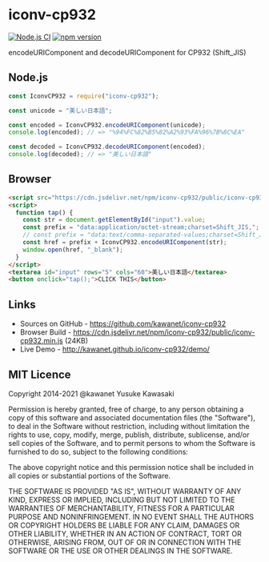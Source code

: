 # iconv-cp932

[![Node.js CI](https://github.com/kawanet/iconv-cp932/workflows/Node.js%20CI/badge.svg?branch=master)](https://github.com/kawanet/iconv-cp932/actions/)
[![npm version](https://badge.fury.io/js/iconv-cp932.svg)](https://badge.fury.io/js/iconv-cp932)

encodeURIComponent and decodeURIComponent for CP932 (Shift_JIS)

## Node.js

```js
const IconvCP932 = require("iconv-cp932");

const unicode = "美しい日本語";

const encoded = IconvCP932.encodeURIComponent(unicode);
console.log(encoded); // => "%94%FC%82%B5%82%A2%93%FA%96%7B%8C%EA"

const decoded = IconvCP932.decodeURIComponent(encoded);
console.log(decoded); // => "美しい日本語"
```

## Browser

```html
<script src="https://cdn.jsdelivr.net/npm/iconv-cp932/public/iconv-cp932.min.js" charset="utf-8"></script>
<script>
  function tap() {
    const str = document.getElementById("input").value;
    const prefix = "data:application/octet-stream;charset=Shift_JIS,";
    // const prefix = "data:text/comma-separated-values;charset=Shift_JIS,";
    const href = prefix + IconvCP932.encodeURIComponent(str);
    window.open(href, "_blank");
  }
</script>
<textarea id="input" rows="5" cols="60">美しい日本語</textarea>
<button onclick="tap();">CLICK THIS</button>
```

## Links

- Sources on GitHub - https://github.com/kawanet/iconv-cp932
- Browser Build - https://cdn.jsdelivr.net/npm/iconv-cp932/public/iconv-cp932.min.js (24KB)
- Live Demo - http://kawanet.github.io/iconv-cp932/demo/

## MIT Licence

Copyright 2014-2021 @kawanet Yusuke Kawasaki

Permission is hereby granted, free of charge, to any person obtaining
a copy of this software and associated documentation files (the
"Software"), to deal in the Software without restriction, including
without limitation the rights to use, copy, modify, merge, publish,
distribute, sublicense, and/or sell copies of the Software, and to
permit persons to whom the Software is furnished to do so, subject to
the following conditions:

The above copyright notice and this permission notice shall be
included in all copies or substantial portions of the Software.

THE SOFTWARE IS PROVIDED "AS IS", WITHOUT WARRANTY OF ANY KIND,
EXPRESS OR IMPLIED, INCLUDING BUT NOT LIMITED TO THE WARRANTIES OF
MERCHANTABILITY, FITNESS FOR A PARTICULAR PURPOSE AND
NONINFRINGEMENT. IN NO EVENT SHALL THE AUTHORS OR COPYRIGHT HOLDERS BE
LIABLE FOR ANY CLAIM, DAMAGES OR OTHER LIABILITY, WHETHER IN AN ACTION
OF CONTRACT, TORT OR OTHERWISE, ARISING FROM, OUT OF OR IN CONNECTION
WITH THE SOFTWARE OR THE USE OR OTHER DEALINGS IN THE SOFTWARE.
